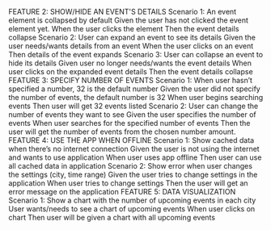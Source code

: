 FEATURE 2: SHOW/HIDE AN EVENT'S DETAILS
    Scenario 1: An event element is collapsed by default
        Given the user has not clicked the event element yet.
        When the user clicks the element
        Then the event details collapse
    Scenario 2: User can expand an event to see its details
        Given the user needs/wants details from an event
        When the user clicks on an event
        Then details of the event expands
    Scenario 3: User can collapse an event to hide its details
        Given user no longer needs/wants the event details
        When user clicks on the expanded event details
        Then the event details collapse
FEATURE 3: SPECIFY NUMBER OF EVENTS
    Scenario 1: When user hasn’t specified a number, 32 is the default number
        Given the user did not specify the number of events, the default number is 32
        When user begins searching events
        Then user will get 32 events listed
    Scenario 2: User can change the number of events they want to see
        Given the user specifies the number of events
        When user searches for the specified number of events
        Then the user will get the number of events from the chosen number amount.
FEATURE 4: USE THE APP WHEN OFFLINE
    Scenario 1: Show cached data when there’s no internet connection
        Given the user is not using the internet and wants to use application
        When user uses app offline
        Then user can use all cached data in application
    Scenario 2: Show error when user changes the settings (city, time range)
        Given the user tries to change settings in the application
        When user tries to change settings
        Then the user will get an error message on the application
FEATURE 5: DATA VISUALIZATION
    Scenario 1: Show a chart with the number of upcoming events in each city
        User wants/needs to see a chart of upcoming events
        When user clicks on chart
        Then user will be given a chart with all upcoming events
